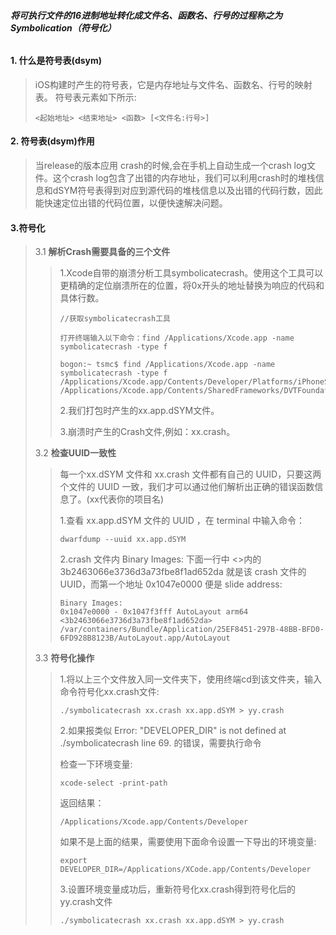 ###### **将可执行文件的16进制地址转化成文件名、函数名、行号的过程称之为Symbolication（符号化）**

#### 1. 什么是符号表\(**dsym**\)

> iOS构建时产生的符号表，它是内存地址与文件名、函数名、行号的映射表。 符号表元素如下所示:
>
> ```
> <起始地址> <结束地址> <函数> [<文件名:行号>]
> ```

#### 

#### 2. 符号表\(**dsym\)作用**

> 当release的版本应用 crash的时候,会在手机上自动生成一个crash log文件。这个crash log包含了出错的内存地址，我们可以利用crash时的堆栈信息和dSYM符号表得到对应到源代码的堆栈信息以及出错的代码行数，因此能快速定位出错的代码位置，以便快速解决问题。

#### 

#### 3.符号化

> 3.1 **解析Crash需要具备的三个文件**
>
> > 1.Xcode自带的崩溃分析工具symbolicatecrash。使用这个工具可以更精确的定位崩溃所在的位置，将0x开头的地址替换为响应的代码和具体行数。
> >
> > ```
> > //获取symbolicatecrash工具
> >
> > 打开终端输入以下命令：find /Applications/Xcode.app -name symbolicatecrash -type f
> >
> > bogon:~ tsmc$ find /Applications/Xcode.app -name symbolicatecrash -type f
> > /Applications/Xcode.app/Contents/Developer/Platforms/iPhoneSimulator.platform/Developer/Library/PrivateFrameworks/DVTFoundation.framework/symbolicatecrash
> > /Applications/Xcode.app/Contents/SharedFrameworks/DVTFoundation.framework/Versions/A/Resources/symbolicatecrash
> > ```
> >
> > 2.我们打包时产生的xx.app.dSYM文件。
> >
> > 3.崩溃时产生的Crash文件,例如：xx.crash。
>
> 3.2 **检查UUID一致性**
>
> > 每一个xx.dSYM 文件和 xx.crash 文件都有自己的 UUID，只要这两个文件的 UUID 一致，我们才可以通过他们解析出正确的错误函数信息了。\(xx代表你的项目名\)
> >
> > 1.查看 xx.app.dSYM 文件的 UUID ，在 terminal 中输入命令：
> >
> > ```
> > dwarfdump --uuid xx.app.dSYM
> > ```
> >
> > 2.crash 文件内 Binary Images: 下面一行中 &lt;&gt;内的 3b2463066e3736d3a73fbe8f1ad652da 就是该 crash 文件的 UUID，而第一个地址 0x1047e0000 便是 slide address:
> >
> > ```
> > Binary Images:
> > 0x1047e0000 - 0x1047f3fff AutoLayout arm64  <3b2463066e3736d3a73fbe8f1ad652da> /var/containers/Bundle/Application/25EF8451-297B-48BB-BFD0-6FD928B8123B/AutoLayout.app/AutoLayout
> > ```
>
> 3.3 **符号化操作**
>
> > 1.将以上三个文件放入同一文件夹下，使用终端cd到该文件夹，输入命令符号化xx.crash文件:
> >
> > ```
> > ./symbolicatecrash xx.crash xx.app.dSYM > yy.crash
> > ```
> >
> > 2.如果报类似 Error: "DEVELOPER\_DIR" is not defined at ./symbolicatecrash line 69. 的错误，需要执行命令
> >
> > 检查一下环境变量:
> >
> > ```
> > xcode-select -print-path
> > ```
> >
> > 返回结果：
> >
> > ```
> > /Applications/Xcode.app/Contents/Developer
> > ```
> >
> > 如果不是上面的结果，需要使用下面命令设置一下导出的环境变量:
> >
> > ```
> > export DEVELOPER_DIR=/Applications/XCode.app/Contents/Developer
> > ```
> >
> > 3.设置环境变量成功后，重新符号化xx.crash得到符号化后的yy.crash文件
> >
> > ```
> > ./symbolicatecrash xx.crash xx.app.dSYM > yy.crash
> > ```



